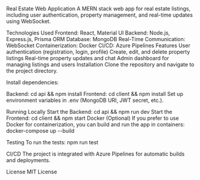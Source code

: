 Real Estate Web Application
A MERN stack web app for real estate listings, including user authentication, property management, and real-time updates using WebSocket.

Technologies Used
Frontend: React, Material UI
Backend: Node.js, Express.js, Prisma ORM
Database: MongoDB
Real-Time Communication: WebSocket
Containerization: Docker
CI/CD: Azure Pipelines
Features
User authentication (registration, login, profile)
Create, edit, and delete property listings
Real-time property updates and chat
Admin dashboard for managing listings and users
Installation
Clone the repository and navigate to the project directory.

Install dependencies:

Backend: cd api && npm install
Frontend: cd client && npm install
Set up environment variables in .env (MongoDB URI, JWT secret, etc.).

Running Locally
Start the Backend: cd api && npm run dev
Start the Frontend: cd client && npm start
Docker (Optional)
If you prefer to use Docker for containerization, you can build and run the app in containers: docker-compose up --build

Testing
To run the tests: npm run test

CI/CD
The project is integrated with Azure Pipelines for automatic builds and deployments.

License
MIT License
